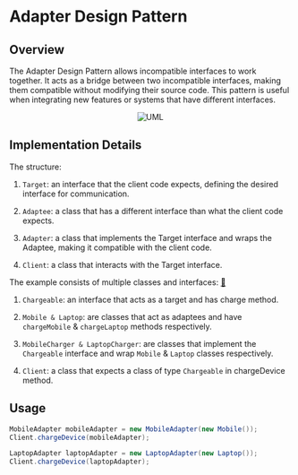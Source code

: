 # Adapter Design Pattern

## Overview

The Adapter Design Pattern allows incompatible interfaces to work together. It acts as a bridge between two incompatible
interfaces, making them compatible without modifying their source code. This pattern is useful when integrating new
features or systems that have different interfaces.

<p align="center">
    <img src="https://github.com/omarhosny206/design-patterns/assets/58389695/b98616d3-3a21-4c30-bafd-8415d7288fe8" alt="UML">
</p>

## Implementation Details

The structure:

1. `Target`: an interface that the client code expects, defining the desired interface for communication.

2. `Adaptee`: a class that has a different interface than what the client code expects.

3. `Adapter`: a class that implements the Target interface and wraps the Adaptee, making it compatible with the client
   code.

4. `Client`: a class that interacts with the Target interface.

The example consists of multiple classes and interfaces: [🔗](./)

1. `Chargeable`: an interface that acts as a target and has charge method.

2. `Mobile & Laptop`: are classes that act as adaptees and have `chargeMobile` & `chargeLaptop` methods respectively.

3. `MobileCharger & LaptopCharger`: are classes that implement the `Chargeable` interface and wrap `Mobile` & `Laptop`
   classes respectively.

4. `Client`: a class that expects a class of type `Chargeable` in chargeDevice method.

## Usage

```java
MobileAdapter mobileAdapter = new MobileAdapter(new Mobile());
Client.chargeDevice(mobileAdapter);

LaptopAdapter laptopAdapter = new LaptopAdapter(new Laptop());
Client.chargeDevice(laptopAdapter);
```
